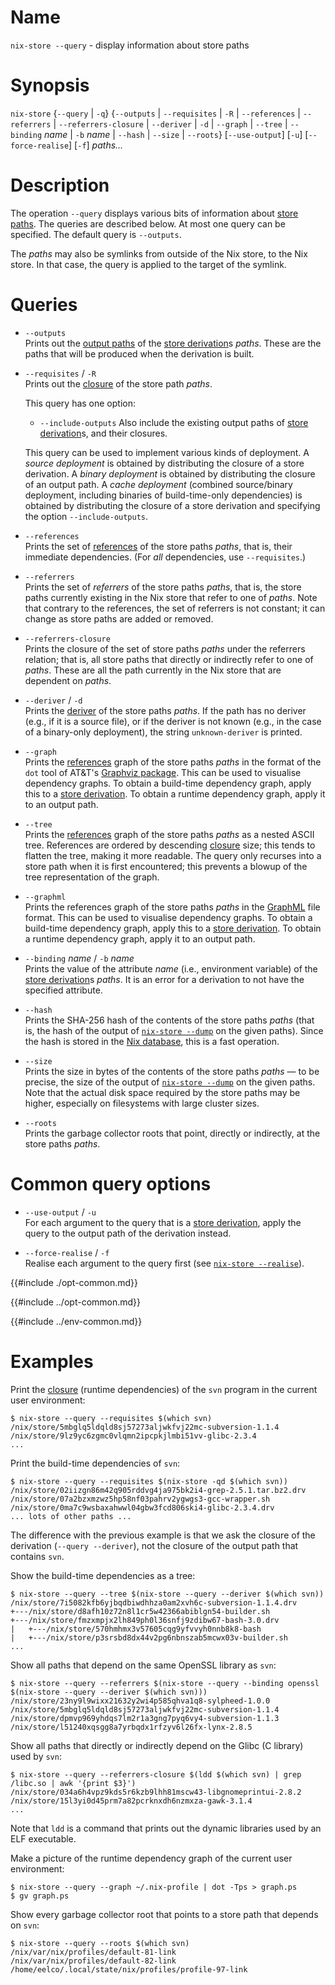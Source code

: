 # Name

`nix-store --query` - display information about store paths

# Synopsis

`nix-store` {`--query` | `-q`}
  {`--outputs` | `--requisites` | `-R` | `--references` |
  `--referrers` | `--referrers-closure` | `--deriver` | `-d` |
  `--graph` | `--tree` | `--binding` *name* | `-b` *name* | `--hash` |
  `--size` | `--roots`}
  [`--use-output`] [`-u`] [`--force-realise`] [`-f`]
  *paths…*

# Description

The operation `--query` displays various bits of information about [store paths](@docroot@/glossary.md#gloss-store-path).
The queries are described below.
At most one query can be specified.
The default query is `--outputs`.

The *paths* may also be symlinks from outside of the Nix store, to the Nix store.
In that case, the query is applied to the target of the symlink.

[closure]: ../../glossary.md#gloss-closure
[store derivation]: @docroot@/glossary.md#gloss-store-derivation

# Queries

  - `--outputs`\
    Prints out the [output paths](@docroot@/glossary.md#gloss-output-path) of the [store derivation]s *paths*.
    These are the paths that will be produced when the derivation is built.

  - `--requisites` / `-R`\
    Prints out the [closure] of the store path *paths*.

    This query has one option:

      - `--include-outputs`
        Also include the existing output paths of [store derivation]s,
        and their closures.

    This query can be used to implement various kinds of deployment. A
    *source deployment* is obtained by distributing the closure of a
    store derivation. A *binary deployment* is obtained by distributing
    the closure of an output path. A *cache deployment* (combined
    source/binary deployment, including binaries of build-time-only
    dependencies) is obtained by distributing the closure of a store
    derivation and specifying the option `--include-outputs`.

  - `--references`\
    Prints the set of [references] of the store paths
    *paths*, that is, their immediate dependencies. (For *all*
    dependencies, use `--requisites`.)

    [references]: ../../glossary.md#gloss-reference

  - `--referrers`\
    Prints the set of *referrers* of the store paths *paths*, that is,
    the store paths currently existing in the Nix store that refer to
    one of *paths*. Note that contrary to the references, the set of
    referrers is not constant; it can change as store paths are added or
    removed.

  - `--referrers-closure`\
    Prints the closure of the set of store paths *paths* under the
    referrers relation; that is, all store paths that directly or
    indirectly refer to one of *paths*. These are all the path currently
    in the Nix store that are dependent on *paths*.

  - `--deriver` / `-d`\
    Prints the [deriver](@docroot@/glossary.md#gloss-deriver) of the store paths *paths*.
    If the path has no deriver (e.g., if it is a source file), or if the deriver is not known (e.g., in the case of a binary-only deployment), the string `unknown-deriver` is printed.

  - `--graph`\
    Prints the [references] graph of the store paths *paths* in the format
    of the `dot` tool of AT\&T's [Graphviz package](http://www.graphviz.org/).
    This can be used to visualise dependency graphs.
    To obtain a build-time dependency graph, apply this to a [store derivation].
    To obtain a runtime dependency graph, apply it to an output path.

  - `--tree`\
    Prints the [references] graph of the store paths *paths* as a nested
    ASCII tree. References are ordered by descending [closure] size; this
    tends to flatten the tree, making it more readable. The query only
    recurses into a store path when it is first encountered; this
    prevents a blowup of the tree representation of the graph.

  - `--graphml`\
    Prints the references graph of the store paths *paths* in the
    [GraphML](http://graphml.graphdrawing.org/) file format. This can be
    used to visualise dependency graphs. To obtain a build-time
    dependency graph, apply this to a [store derivation]. To obtain a
    runtime dependency graph, apply it to an output path.

  - `--binding` *name* / `-b` *name*\
    Prints the value of the attribute *name* (i.e., environment
    variable) of the [store derivation]s *paths*. It is an error for a
    derivation to not have the specified attribute.

  - `--hash`\
    Prints the SHA-256 hash of the contents of the store paths *paths*
    (that is, the hash of the output of [`nix-store --dump`](./dump.md) on the given
    paths). Since the hash is stored in the [Nix database](@docroot@/glossary.md#gloss-nix-database), this is a fast operation.

  - `--size`\
    Prints the size in bytes of the contents of the store paths *paths*
    — to be precise, the size of the output of [`nix-store --dump`](./dump.md) on
    the given paths. Note that the actual disk space required by the
    store paths may be higher, especially on filesystems with large
    cluster sizes.

  - `--roots`\
    Prints the garbage collector roots that point, directly or
    indirectly, at the store paths *paths*.

# Common query options

  - `--use-output` / `-u`\
    For each argument to the query that is a [store derivation], apply the
    query to the output path of the derivation instead.

  - `--force-realise` / `-f`\
    Realise each argument to the query first (see [`nix-store --realise`](./realise.md)).

{{#include ./opt-common.md}}

{{#include ../opt-common.md}}

{{#include ../env-common.md}}

# Examples

Print the [closure] (runtime dependencies) of the `svn` program in the
current user environment:

```console
$ nix-store --query --requisites $(which svn)
/nix/store/5mbglq5ldqld8sj57273aljwkfvj22mc-subversion-1.1.4
/nix/store/9lz9yc6zgmc0vlqmn2ipcpkjlmbi51vv-glibc-2.3.4
...
```

Print the build-time dependencies of `svn`:

```console
$ nix-store --query --requisites $(nix-store -qd $(which svn))
/nix/store/02iizgn86m42q905rddvg4ja975bk2i4-grep-2.5.1.tar.bz2.drv
/nix/store/07a2bzxmzwz5hp58nf03pahrv2ygwgs3-gcc-wrapper.sh
/nix/store/0ma7c9wsbaxahwwl04gbw3fcd806ski4-glibc-2.3.4.drv
... lots of other paths ...
```

The difference with the previous example is that we ask the closure of
the derivation (`--query --deriver`), not the closure of the output path that contains
`svn`.

Show the build-time dependencies as a tree:

```console
$ nix-store --query --tree $(nix-store --query --deriver $(which svn))
/nix/store/7i5082kfb6yjbqdbiwdhhza0am2xvh6c-subversion-1.1.4.drv
+---/nix/store/d8afh10z72n8l1cr5w42366abiblgn54-builder.sh
+---/nix/store/fmzxmpjx2lh849ph0l36snfj9zdibw67-bash-3.0.drv
|   +---/nix/store/570hmhmx3v57605cqg9yfvvyh0nnb8k8-bash
|   +---/nix/store/p3srsbd8dx44v2pg6nbnszab5mcwx03v-builder.sh
...
```

Show all paths that depend on the same OpenSSL library as `svn`:

```console
$ nix-store --query --referrers $(nix-store --query --binding openssl $(nix-store --query --deriver $(which svn)))
/nix/store/23ny9l9wixx21632y2wi4p585qhva1q8-sylpheed-1.0.0
/nix/store/5mbglq5ldqld8sj57273aljwkfvj22mc-subversion-1.1.4
/nix/store/dpmvp969yhdqs7lm2r1a3gng7pyq6vy4-subversion-1.1.3
/nix/store/l51240xqsgg8a7yrbqdx1rfzyv6l26fx-lynx-2.8.5
```

Show all paths that directly or indirectly depend on the Glibc (C
library) used by `svn`:

```console
$ nix-store --query --referrers-closure $(ldd $(which svn) | grep /libc.so | awk '{print $3}')
/nix/store/034a6h4vpz9kds5r6kzb9lhh81mscw43-libgnomeprintui-2.8.2
/nix/store/15l3yi0d45prm7a82pcrknxdh6nzmxza-gawk-3.1.4
...
```

Note that `ldd` is a command that prints out the dynamic libraries used
by an ELF executable.

Make a picture of the runtime dependency graph of the current user
environment:

```console
$ nix-store --query --graph ~/.nix-profile | dot -Tps > graph.ps
$ gv graph.ps
```

Show every garbage collector root that points to a store path that
depends on `svn`:

```console
$ nix-store --query --roots $(which svn)
/nix/var/nix/profiles/default-81-link
/nix/var/nix/profiles/default-82-link
/home/eelco/.local/state/nix/profiles/profile-97-link
```

